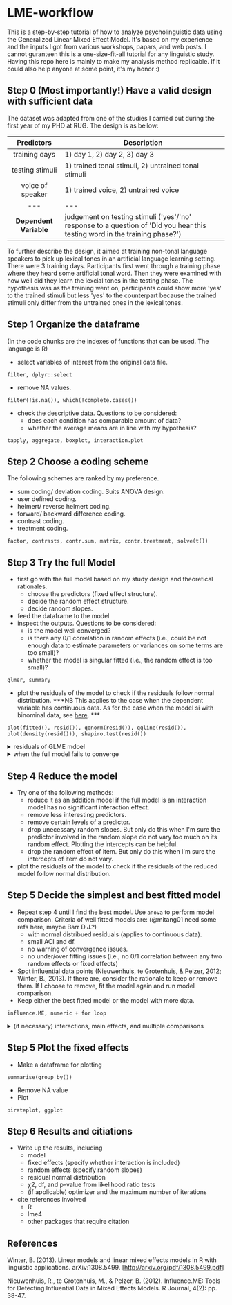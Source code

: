 # LME-workflow

This is a step-by-step tutorial of how to analyze psycholinguistic data using the Generalized Linear Mixed Effect Model. It's based on my experience and the inputs I got from various workshops, papars, and web posts. I cannot guranteen this is a one-size-fit-all tutorial for any linguistic study. Having this repo here is mainly to make my analysis method replicable. If it could also help anyone at some point, it's my honor :)  


## Step 0 (Most importantly!) Have a valid design with sufficient data

The dataset was adapted from one of the studies I carried out during the first year of my PHD at RUG. The design is as bellow:

| Predictors | Description |
| :---: | --- |
| training days | 1) day 1, 2) day 2, 3) day 3 |
| testing stimuli | 1) trained tonal stimuli, 2) untrained tonal stimuli |
| voice of speaker | 1) trained voice, 2) untrained voice |
| --- | --- |
| **Dependent Variable** | judgement on testing stimuli ('yes'/'no' response to a question of 'Did you hear this testing word in the training phase?') |

To further describe the design, it aimed at training non-tonal language speakers to pick up lexical tones in an artificial language learning setting. There were 3 training days. Participants first went through a training phase where they heard some artificial tonal word. Then they were examined with how well did they learn the lexcial tones in the testing phase. The hypothesis was  as the training went on, participants could show more 'yes' to the trained stimuli but less 'yes' to the counterpart because the trained stimuli only differ from the untrained ones in the lexical tones. 


## Step 1 Organize the dataframe

(In the code chunks are the indexes of functions that can be used. The language is R)

* select variables of interest from the original data file. 
```
filter, dplyr::select
```
* remove NA values.
```
filter(!is.na()), which(!complete.cases())
```
* check the descriptive data. Questions to be considered: 
  - does each condition has comparable amount of data? 
  - whether the average means are in line with my hypothesis? 
```
tapply, aggregate, boxplot, interaction.plot
```


## Step 2 Choose a coding scheme
The following schemes are ranked by my preference.
* sum coding/ deviation coding.
Suits ANOVA design.
* user defined coding.
* helmert/ reverse helmert coding.
* forward/ backward difference coding.
* contrast coding.
* treatment coding.
```
factor, contrasts, contr.sum, matrix, contr.treatment, solve(t())
```

## Step 3 Try the full Model
* first go with the full model based on my study design and theoretical rationales.
  - choose the predictors (fixed effect structure).
  - decide the random effect structure.
  - decide random slopes.
* feed the dataframe to the model
* inspect the outputs. Questions to be considered:
  - is the model well converged?
  - is there any 0/1 correlation in random effects (i.e., could be not enough data to estimate parameters or variances on some terms are too small)?
  - whether the model is singular fitted (i.e., the random effect is too small)?
```
glmer, summary
```
* plot the residuals of the model to check if the residuals follow normal distribution. ***NB This applies to the case when the dependent variable has continuous data. As for the case when the model si with binominal data, see [here](#residuals-GLME). *** 
```
plot(fitted(), resid()), qqnorm(resid()), qqline(resid()), plot(density(resid())), shapiro.test(resid())
```

<a name="residuals-GLME"></a>
<details><summary>residuals of GLME mdoel</summary>
<p>
The GLME mdoel cannot have normally distributed when the raw data is binominal. Such as the data I have in the current study. If one really wants to check whether or not the data suit the LME model, then here is the solution:
- Aggregate the dependent variable by items. That's saying, there are fixed factors and subject numbers, plus two columns showing the aggregation of the binominal dependent variables in the new dataframe.
```
ddply(summarise, mean(), length(), sum())
```
- combine the aggregations into a new dependent variable.
```
cbind
```
- Model using the newdata frame.
- Check the distribution of residuals.

</p>
</details>


<details><summary>when the full model fails to converge</summary>
<p>
  
try the belows:
  
- change an optimizer. 
```
all_fit, glmerControl
```
- increase possible iterations.
- drop unecessary random slopes. But only do this when I'm sure the random slope to be dropped do not vary too much on its random effect.
- drop the random effect of item. But only do this when I'm sure that the intercepts of item do not vary too much.
```
coef
```

</p>
</details>

## Step 4 Reduce the model
* Try one of the following methods:
  - reduce it as an addition model if the full model is an interaction model has no significant interaction effect.
  - remove less interesting predictors.
  - remove certain levels of a predictor.
  - drop unecessary random slopes. But only do this when I'm sure the predictor involved in the random slope do not vary too much on its random effect. Plotting the  intercepts can be helpful. 
  - drop the random effect of item. But only do this when I'm sure the intercepts of item do not vary.
* plot the residuals of the model to check if the residuals of the reduced model follow normal distribution.



## Step 5 Decide the simplest and best fitted model
* Repeat step 4 until I find the best model. Use `anova` to perform model comparison. Criteria of well fitted models are: (@mitang01 need some refs here, maybe Barr D.J.?)
  - with normal distribued residuals (applies to continuous data).
  - small ACI and df.
  - no warning of convergence issues.
  - no under/over fitting issues (i.e., no 0/1 correlation between any two random effects or fixed effects)
* Spot influential data points (Nieuwenhuis, te Grotenhuis, & Pelzer, 2012; Winter, B., 2013). If there are, consider the rationale to keep or remove them. If I choose to remove, fit the model again and run model comparison. 
* Keep either the best fitted model or the model with more data. 
```
influence.ME, numeric + for loop
```

<details><summary>(if necessary) interactions, main effects, and multiple comparisons</summary>
<p>

## Main effects or interactions
* perform the likelihood ratio test between a full model and a reduced model
```
anova
```

## Multiple comparisons within a predictor 
* Use the Tukey method (@mitang01 do I have to always use the Tukey method? Any other methods avaliable?)
```
summary(glht())
```


## Multiple comparisons within an interaction
* Mutate a new interaction variable in the dataframe
* Model the interaction variable
* Tukey comparison
```
interaction, summary(glht())
```

</p>
</details>


## Step 5 Plot the fixed effects
* Make a dataframe for plotting
```
summarise(group_by())
```
* Remove NA value
* Plot
```
pirateplot, ggplot
```

## Step 6 Results and citiations
* Write up the results, including 
  - model
  - fixed effects (specify whether interaction is included)
  - random effects (specify random slopes)
  - residual normal distribution
  - χ2, df, and p-value from likelihood ratio tests
  - (if applicable) optimizer and the maximum number of iterations
* cite references involved
  - R
  - lme4
  - other packages that require citation



## References
Winter, B. (2013). Linear models and linear mixed effects models in R with linguistic applications. arXiv:1308.5499. [http://arxiv.org/pdf/1308.5499.pdf]

Nieuwenhuis, R., te Grotenhuis, M., & Pelzer, B. (2012). Influence.ME: Tools for Detecting Influential Data in Mixed Effects Models. R Journal, 4(2): pp. 38-47.
